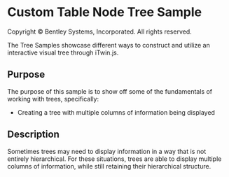 # Custom Table Node Tree Sample

Copyright © Bentley Systems, Incorporated. All rights reserved.

The Tree Samples showcase different ways to construct and utilize an interactive visual tree through iTwin.js.

## Purpose

The purpose of this sample is to show off some of the fundamentals of working with trees, specifically:

* Creating a tree with multiple columns of information being displayed

## Description

Sometimes trees may need to display information in a way that is not entirely hierarchical. For these situations, trees are able to display multiple columns of information, while still retaining their hierarchical structure.
